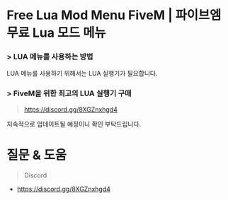 # Free Lua Mod Menu FiveM | 파이브엠 무료 Lua 모드 메뉴

### > LUA 메뉴를 사용하는 방법
LUA 메뉴를 사용하기 위해서는 LUA 실행기가 필요합니다. 

### > FiveM을 위한 최고의 LUA 실행기 구매
> https://discord.gg/8XGZnxhgd4

지속적으로 업데이트될 예정이니 확인 부탁드립니다.

# 질문 & 도움
> Discord
- https://discord.gg/8XGZnxhgd4
